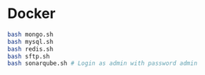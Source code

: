 # Docker

```sh
bash mongo.sh
bash mysql.sh
bash redis.sh
bash sftp.sh
bash sonarqube.sh # Login as admin with password admin
```
